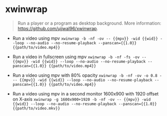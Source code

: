 # xwinwrap
> Run a player or a program as desktop background.
> More information: <https://github.com/ujjwal96/xwinwrap>.

- Run a video using mpv
`xwinwrap -b -nf -ov -- {{mpv}} -wid {{wid}} --loop --no-audio --no-resume-playback --panscan={{1.0}} {{path/to/video.mp4}}`

- Run a video in fullscreen using mpv
`xwinwrap -b -nf -fs -ov -- {{mpv}} -wid {{wid}} --loop --no-audio --no-resume-playback --panscan={{1.0}} {{path/to/video.mp4}}`

- Run a video using mpv with 80% opacity
`xwinwrap -b -nf -ov -o 0.8 --- {{mpv}} -wid {{wid}} --loop --no-audio --no-resume-playback --panscan={{1.0}} {{path/to/video.mp4}}`

- Run a video using mpv in a second monitor 1600x900 with 1920 offset on X-axis
`xwinwrap -g 1600x900+1920 -b -nf -ov -- {{mpv}} -wid {{wid}} --loop --no-audio --no-resume-playback --panscan={{1.0}} {{path/to/video.mkv}}`
